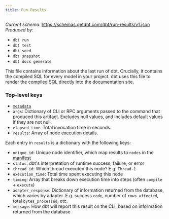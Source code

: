 ```yaml
---
title: Run Results
---
```


_Current schema_: https://schemas.getdbt.com/dbt/run-results/v1.json
_Produced by:_
- `dbt run`
- `dbt test`
- `dbt seed`
- `dbt snapshot`
- `dbt docs generate`

This file contains information about the last run of dbt. Crucially, it contains the compiled SQL for every model in your project. dbt uses this file to render the compiled SQL directly into the documentation site.

### Top-level keys

- [`metadata`](dbt-artifacts#common-metadata)
- `args`: Dictionary of CLI or RPC arguments passed to the command that produced this artifact. Excludes null values, and includes default values if they are not null.
- `elapsed_time`: Total invocation time in seconds.
- `results`: Array of node execution details.

Each entry in `results` is a dictionary with the following keys:

- `unique_id`: Unique node identifier, which map results to `nodes` in the [manifest](manifest-json)
- `status`: dbt's interpretation of runtime success, failure, or error
- `thread_id`: Which thread executed this node? E.g. `Thread-1`
- `execution_time`: Total time spent executing this node
- `timing`: Array that breaks down execution time into steps (often `compile` + `execute`)
- `adapter_response`: Dictionary of information returned from the database, which varies by adapter. E.g. success `code`, number of `rows_affected`, total `bytes_processed`, etc.
- `message`: How dbt will report this result on the CLI, based on information returned from the database
